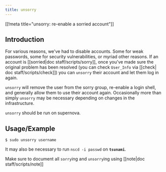 ```yaml
---
title: unsorry
---
```


[[!meta title="unsorry: re-enable a sorried account"]]

## Introduction

For various reasons, we've had to disable accounts. Some for weak passwords,
some for security vulnerabilities, or myriad other reasons. If an account
is [[sorried|doc staff/scripts/sorry]], once you've made sure the original problem
has been resolved (you can check `User_Info` via [[check| doc staff/scripts/check]])
you can `unsorry` their account and let them log in again.

`unsorry` will remove the user from the sorry group, re-enable a login shell,
and generally allow them to use their account again. Occasionally more
than simply `unsorry` may be necessary depending on changes in the
infrastructure.

`unsorry` should be run on supernova.

## Usage/Example

    $ sudo unsorry username

It may also be necessary to run `nscd -i passwd` on **`tsunami`**.

Make sure to document all `sorry`ing and `unsorry`ing using [[note|doc staff/scripts/note]]
